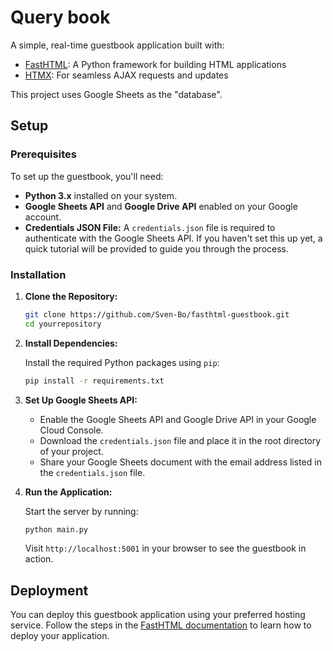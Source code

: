# Query book

A simple, real-time guestbook application built with:

- [FastHTML](https://fastht.ml): A Python framework for building HTML applications
- [HTMX](https://htmx.org): For seamless AJAX requests and updates

This project uses Google Sheets as the "database".

## Setup

### Prerequisites

To set up the guestbook, you'll need:

- **Python 3.x** installed on your system.
- **Google Sheets API** and **Google Drive API** enabled on your Google account.
- **Credentials JSON File:** A `credentials.json` file is required to authenticate with the Google Sheets API. If you haven't set this up yet, a quick tutorial will be provided to guide you through the process.

### Installation

1. **Clone the Repository:**

   ```bash
   git clone https://github.com/Sven-Bo/fasthtml-guestbook.git
   cd yourrepository
   ```
2. **Install Dependencies:**

   Install the required Python packages using `pip`:

   ```bash
   pip install -r requirements.txt
   ```

3. **Set Up Google Sheets API:**

   - Enable the Google Sheets API and Google Drive API in your Google Cloud Console.
   - Download the `credentials.json` file and place it in the root directory of your project.
   - Share your Google Sheets document with the email address listed in the `credentials.json` file.

4. **Run the Application:**

   Start the server by running:

   ```bash
   python main.py
   ```

   Visit `http://localhost:5001` in your browser to see the guestbook in action.

## Deployment

You can deploy this guestbook application using your preferred hosting service. Follow the steps in the [FastHTML documentation](https://docs.fastht.ml/tutorials/by_example.html#deploying-your-app) to learn how to deploy your application.